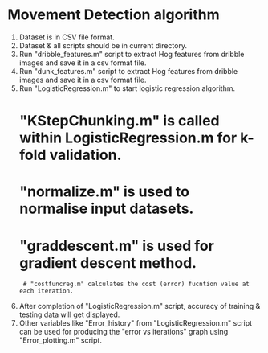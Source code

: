 # Movement Detection algorithm

1. Dataset is in CSV file format.
2. Dataset & all scripts should be in current directory.
3. Run "dribble_features.m" script to extract Hog features from dribble images and save it in a csv format file.
4. Run "dunk_features.m" script to extract Hog features from dribble images and save it in a csv format file.
5. Run "LogisticRegression.m" to start logistic regression algorithm.
	# "KStepChunking.m" is called within LogisticRegression.m for k-fold validation.
	# "normalize.m" is used to normalise input datasets.
	# "graddescent.m" is used for gradient descent method.
		# "costfuncreg.m" calculates the cost (error) fucntion value at each iteration.
6. After completion of "LogisticRegression.m" script, accuracy of training & testing data will get displayed.
7. Other variables like "Error_history" from "LogisticRegression.m" script can be used for producing the 
   "error vs iterations" graph using "Error_plotting.m" script.

